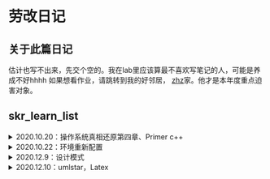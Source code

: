 # 劳改日记
## 关于此篇日记
估计也写不出来，先交个空的。我在lab里应该算最不喜欢写笔记的人，可能是养成不好hhhh
如果想看作业，请跳转到我的好邻居，
[zhz](https://github.com/tina2114/skr_learn_list)家。他才是本年度重点迫害对象。

## skr_learn_list
<details>
<summary>2020.10.20：操作系统真相还原第四章、Primer c++</summary>

- [x] 操作系统真相还原第四章 保护模式:

- [x] 对着Primer c++ 写模板、抽象类的练习作业:

</details>

<details>
<summary>2020.10.22：环境重新配置</summary>

- [x] 键盘和环境一起炸了，重新再来一次
- 要注意将virtualBox->系统->启动顺序->硬盘（否则会导致操作系统无限重启）
</details>

<details>
<summary>2020.12.9：设计模式</summary>
  
- [x] commend code
https://github.com/bethrobson/Head-First-Design-Patterns/tree/master/src/headfirst/designpatterns/command
  
- [x] Double-ended queue 双端队列
https://en.wikipedia.org/wiki/Double-ended_queue

</details>

<details>
<summary>2020.12.10：umlstar，Latex</summary>
  
- 天问之路，知识星球更新。
  
- 用starUML类图、用例图，这套标准不同的书里写的都不太一样，需要找一些较为权威的参考资料。

- latex使用

</details>
